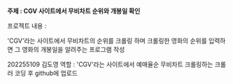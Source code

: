 **주제 : CGV 사이트에서 무비차트 순위와 개봉일 확인**

프로젝트 내용 :

'CGV'라는 사이트에서 무비차트의 순위를 크롤링 하며 크롤링한 영화의 순위를 입력하면 그 영화의 개봉일을 알려주는 프로그램 작성

202255109 김도영 역할 : 'CGV'라는 사이트에서 예매율순 무비차트 크롤링하는 크롤러 코딩 후 github에 업로드



